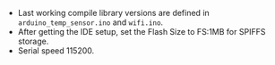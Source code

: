 * Last working compile library versions are defined in `arduino_temp_sensor.ino` and `wifi.ino`.
* After getting the IDE setup, set the Flash Size to FS:1MB for SPIFFS storage.
* Serial speed 115200.
